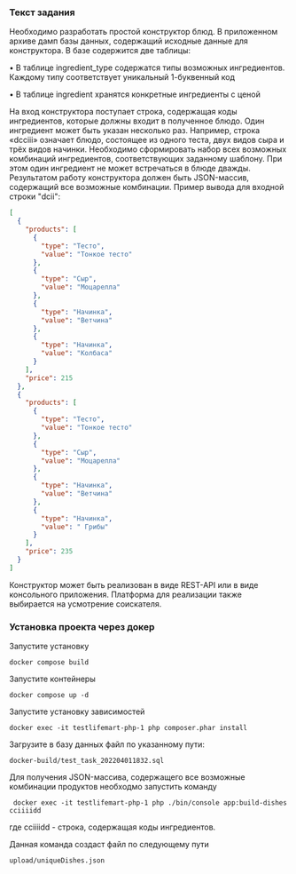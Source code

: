 ### Текст задания

Необходимо разработать простой конструктор блюд.
В приложенном архиве дамп базы данных, содержащий исходные данные для конструктора. В базе содержится две таблицы:

• В таблице ingredient_type содержатся типы возможных ингредиентов. Каждому типу соответствует уникальный 1-буквенный код

• В таблице ingredient хранятся конкретные ингредиенты с ценой

На вход конструктора поступает строка, содержащая коды ингредиентов, которые должны входит в полученное блюдо. Один ингредиент может быть указан несколько раз. Например, строка «dcciii» означает блюдо, состоящее из одного теста, двух видов сыра и трёх видов начинки.
Необходимо сформировать набор всех возможных комбинаций ингредиентов, соответствующих заданному шаблону. При этом один ингредиент не может встречаться в блюде дважды.
Результатом работу конструктора должен быть JSON-массив, содержащий все возможные комбинации. Пример вывода для входной строки "dcii":
```json
[
  {
    "products": [
      {
        "type": "Тесто",
        "value": "Тонкое тесто"
      },
      {
        "type": "Сыр",
        "value": "Моцарелла"
      },
      {
        "type": "Начинка",
        "value": "Ветчина"
      },
      {
        "type": "Начинка",
        "value": "Колбаса"
      }
    ],
    "price": 215
  },
  {
    "products": [
      {
        "type": "Тесто",
        "value": "Тонкое тесто"
      },
      {
        "type": "Сыр",
        "value": "Моцарелла"
      },
      {
        "type": "Начинка",
        "value": "Ветчина"
      },
      {
        "type": "Начинка",
        "value": " Грибы"
      }
    ],
    "price": 235
  }
]
```

Конструктор может быть реализован в виде REST-API или в виде консольного приложения. Платформа для реализации также выбирается на усмотрение соискателя.

### Установка проекта через докер

Запустите установку

    docker compose build    
    
Запустите контейнеры

    docker compose up -d

Запустите установку зависимостей

    docker exec -it testlifemart-php-1 php composer.phar install

Загрузите в базу данных файл по указанному пути:

    docker-build/test_task_202204011832.sql
    
Для получения JSON-массива, содержащего все возможные комбинации продуктов
необходмо запустить команду 

     docker exec -it testlifemart-php-1 php ./bin/console app:build-dishes cciiiidd

где cciiiidd - строка, содержащая коды ингредиентов.

Данная команда создаст файл по следующему пути

    upload/uniqueDishes.json
